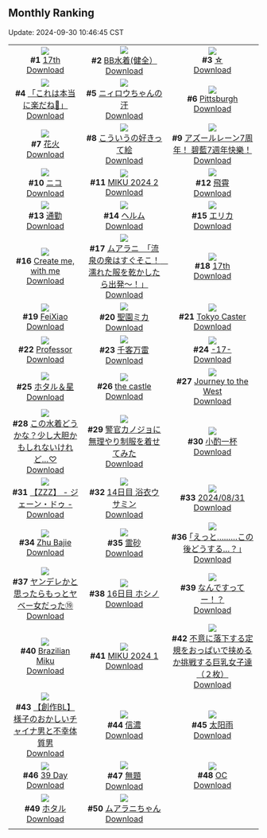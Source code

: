 ## Monthly Ranking
Update: 2024-09-30 10:46:45 CST

|      |      |      |
| :----: | :----: | :----: |
| ![](https://i.pixiv.re/c/240x480/img-master/img/2024/09/01/00/01/15/122018635_p0_master1200.jpg)<br>**#1** [17th](https://www.pixiv.net/artworks/122018635)<br>[Download](https://i.pixiv.re/img-original/img/2024/09/01/00/01/15/122018635_p0.png) | ![](https://i.pixiv.re/c/240x480/img-master/img/2024/09/01/15/01/24/122037926_p0_master1200.jpg)<br>**#2** [BB水着(健全）](https://www.pixiv.net/artworks/122037926)<br>[Download](https://i.pixiv.re/img-original/img/2024/09/01/15/01/24/122037926_p0.jpg) | ![](https://i.pixiv.re/c/240x480/img-master/img/2024/09/01/01/16/11/122022100_p0_master1200.jpg)<br>**#3** [☆](https://www.pixiv.net/artworks/122022100)<br>[Download](https://i.pixiv.re/img-original/img/2024/09/01/01/16/11/122022100_p0.jpg) |
| ![](https://i.pixiv.re/c/240x480/img-master/img/2024/09/01/15/59/45/122039463_p0_master1200.jpg)<br>**#4** [「これは本当に楽だね🎵」](https://www.pixiv.net/artworks/122039463)<br>[Download](https://i.pixiv.re/img-original/img/2024/09/01/15/59/45/122039463_p0.png) | ![](https://i.pixiv.re/c/240x480/img-master/img/2024/09/01/00/41/36/122020868_p0_master1200.jpg)<br>**#5** [ニィロウちゃんの汗](https://www.pixiv.net/artworks/122020868)<br>[Download](https://i.pixiv.re/img-original/img/2024/09/01/00/41/36/122020868_p0.jpg) | ![](https://i.pixiv.re/c/240x480/img-master/img/2024/09/01/16/22/02/122040176_p0_master1200.jpg)<br>**#6** [Pittsburgh](https://www.pixiv.net/artworks/122040176)<br>[Download](https://i.pixiv.re/img-original/img/2024/09/01/16/22/02/122040176_p0.png) |
| ![](https://i.pixiv.re/c/240x480/img-master/img/2024/09/03/11/12/20/122023173_p0_master1200.jpg)<br>**#7** [花火](https://www.pixiv.net/artworks/122023173)<br>[Download](https://i.pixiv.re/img-original/img/2024/09/03/11/12/20/122023173_p0.png) | ![](https://i.pixiv.re/c/240x480/img-master/img/2024/09/01/00/11/42/122019488_p0_master1200.jpg)<br>**#8** [こういうの好きって絵](https://www.pixiv.net/artworks/122019488)<br>[Download](https://i.pixiv.re/img-original/img/2024/09/01/00/11/42/122019488_p0.jpg) | ![](https://i.pixiv.re/c/240x480/img-master/img/2024/09/01/00/12/39/122019537_p0_master1200.jpg)<br>**#9** [アズールレーン7周年！ 碧藍7週年快樂！](https://www.pixiv.net/artworks/122019537)<br>[Download](https://i.pixiv.re/img-original/img/2024/09/01/00/12/39/122019537_p0.jpg) |
| ![](https://i.pixiv.re/c/240x480/img-master/img/2024/09/01/19/08/16/122045467_p0_master1200.jpg)<br>**#10** [ニコ](https://www.pixiv.net/artworks/122045467)<br>[Download](https://i.pixiv.re/img-original/img/2024/09/01/19/08/16/122045467_p0.jpg) | ![](https://i.pixiv.re/c/240x480/img-master/img/2024/09/01/00/03/06/122018832_p0_master1200.jpg)<br>**#11** [MIKU 2024 2](https://www.pixiv.net/artworks/122018832)<br>[Download](https://i.pixiv.re/img-original/img/2024/09/01/00/03/06/122018832_p0.jpg) | ![](https://i.pixiv.re/c/240x480/img-master/img/2024/09/01/18/05/08/122043359_p0_master1200.jpg)<br>**#12** [飛霄](https://www.pixiv.net/artworks/122043359)<br>[Download](https://i.pixiv.re/img-original/img/2024/09/01/18/05/08/122043359_p0.jpg) |
| ![](https://i.pixiv.re/c/240x480/img-master/img/2024/09/01/21/00/19/122049719_p0_master1200.jpg)<br>**#13** [通勤](https://www.pixiv.net/artworks/122049719)<br>[Download](https://i.pixiv.re/img-original/img/2024/09/01/21/00/19/122049719_p0.jpg) | ![](https://i.pixiv.re/c/240x480/img-master/img/2024/09/01/00/03/12/122018843_p0_master1200.jpg)<br>**#14** [ヘルム](https://www.pixiv.net/artworks/122018843)<br>[Download](https://i.pixiv.re/img-original/img/2024/09/01/00/03/12/122018843_p0.jpg) | ![](https://i.pixiv.re/c/240x480/img-master/img/2024/09/01/14/11/55/122036631_p0_master1200.jpg)<br>**#15** [エリカ](https://www.pixiv.net/artworks/122036631)<br>[Download](https://i.pixiv.re/img-original/img/2024/09/01/14/11/55/122036631_p0.jpg) |
| ![](https://i.pixiv.re/c/240x480/img-master/img/2024/08/30/03/32/20/121955436_p0_master1200.jpg)<br>**#16** [Create me, with me](https://www.pixiv.net/artworks/121955436)<br>[Download](https://i.pixiv.re/img-original/img/2024/08/30/03/32/20/121955436_p0.png) | ![](https://i.pixiv.re/c/240x480/img-master/img/2024/09/01/08/00/08/122028645_p0_master1200.jpg)<br>**#17** [ムアラニ　「流泉の衆はすぐそこ！　濡れた服を乾かしたら出発～！」](https://www.pixiv.net/artworks/122028645)<br>[Download](https://i.pixiv.re/img-original/img/2024/09/01/08/00/08/122028645_p0.jpg) | ![](https://i.pixiv.re/c/240x480/img-master/img/2024/09/01/00/03/20/122018859_p0_master1200.jpg)<br>**#18** [17th](https://www.pixiv.net/artworks/122018859)<br>[Download](https://i.pixiv.re/img-original/img/2024/09/01/00/03/20/122018859_p0.jpg) |
| ![](https://i.pixiv.re/c/240x480/img-master/img/2024/08/31/21/05/40/122010738_p0_master1200.jpg)<br>**#19** [FeiXiao](https://www.pixiv.net/artworks/122010738)<br>[Download](https://i.pixiv.re/img-original/img/2024/08/31/21/05/40/122010738_p0.png) | ![](https://i.pixiv.re/c/240x480/img-master/img/2024/09/02/00/01/05/122057928_p0_master1200.jpg)<br>**#20** [聖園ミカ](https://www.pixiv.net/artworks/122057928)<br>[Download](https://i.pixiv.re/img-original/img/2024/09/02/00/01/05/122057928_p0.jpg) | ![](https://i.pixiv.re/c/240x480/img-master/img/2024/08/31/21/31/53/122011890_p0_master1200.jpg)<br>**#21** [Tokyo Caster](https://www.pixiv.net/artworks/122011890)<br>[Download](https://i.pixiv.re/img-original/img/2024/08/31/21/31/53/122011890_p0.jpg) |
| ![](https://i.pixiv.re/c/240x480/img-master/img/2024/09/01/20/33/28/122048646_p0_master1200.jpg)<br>**#22** [Professor](https://www.pixiv.net/artworks/122048646)<br>[Download](https://i.pixiv.re/img-original/img/2024/09/01/20/33/28/122048646_p0.png) | ![](https://i.pixiv.re/c/240x480/img-master/img/2024/08/31/00/02/27/121980605_p0_master1200.jpg)<br>**#23** [千客万雷](https://www.pixiv.net/artworks/121980605)<br>[Download](https://i.pixiv.re/img-original/img/2024/08/31/00/02/27/121980605_p0.jpg) | ![](https://i.pixiv.re/c/240x480/img-master/img/2024/09/01/16/43/11/122040751_p0_master1200.jpg)<br>**#24** [-17-](https://www.pixiv.net/artworks/122040751)<br>[Download](https://i.pixiv.re/img-original/img/2024/09/01/16/43/11/122040751_p0.jpg) |
| ![](https://i.pixiv.re/c/240x480/img-master/img/2024/08/30/00/00/25/121950464_p0_master1200.jpg)<br>**#25** [ホタル＆星](https://www.pixiv.net/artworks/121950464)<br>[Download](https://i.pixiv.re/img-original/img/2024/08/30/00/00/25/121950464_p0.jpg) | ![](https://i.pixiv.re/c/240x480/img-master/img/2024/09/01/05/53/58/122026848_p0_master1200.jpg)<br>**#26** [the castle](https://www.pixiv.net/artworks/122026848)<br>[Download](https://i.pixiv.re/img-original/img/2024/09/01/05/53/58/122026848_p0.jpg) | ![](https://i.pixiv.re/c/240x480/img-master/img/2024/09/01/01/43/18/122022888_p0_master1200.jpg)<br>**#27** [Journey to the West](https://www.pixiv.net/artworks/122022888)<br>[Download](https://i.pixiv.re/img-original/img/2024/09/01/01/43/18/122022888_p0.jpg) |
| ![](https://i.pixiv.re/c/240x480/img-master/img/2024/09/01/18/00/23/122043095_p0_master1200.jpg)<br>**#28** [この水着どうかな？少し大胆かもしれないけれど…♡](https://www.pixiv.net/artworks/122043095)<br>[Download](https://i.pixiv.re/img-original/img/2024/09/01/18/00/23/122043095_p0.jpg) | ![](https://i.pixiv.re/c/240x480/img-master/img/2024/09/01/20/21/05/122048142_p0_master1200.jpg)<br>**#29** [警官カノジョに無理やり制服を着せてみた](https://www.pixiv.net/artworks/122048142)<br>[Download](https://i.pixiv.re/img-original/img/2024/09/01/20/21/05/122048142_p0.jpg) | ![](https://i.pixiv.re/c/240x480/img-master/img/2024/08/31/21/33/05/122011962_p0_master1200.jpg)<br>**#30** [小酌一杯](https://www.pixiv.net/artworks/122011962)<br>[Download](https://i.pixiv.re/img-original/img/2024/08/31/21/33/05/122011962_p0.jpg) |
| ![](https://i.pixiv.re/c/240x480/img-master/img/2024/08/31/10/49/05/121992970_p0_master1200.jpg)<br>**#31** [【ZZZ】 - ジェーン・ドゥ -](https://www.pixiv.net/artworks/121992970)<br>[Download](https://i.pixiv.re/img-original/img/2024/08/31/10/49/05/121992970_p0.png) | ![](https://i.pixiv.re/c/240x480/img-master/img/2024/09/01/00/00/48/122018561_p0_master1200.jpg)<br>**#32** [14日目 浴衣ウサミン](https://www.pixiv.net/artworks/122018561)<br>[Download](https://i.pixiv.re/img-original/img/2024/09/01/00/00/48/122018561_p0.png) | ![](https://i.pixiv.re/c/240x480/img-master/img/2024/08/31/00/06/44/121981001_p0_master1200.jpg)<br>**#33** [2024/08/31](https://www.pixiv.net/artworks/121981001)<br>[Download](https://i.pixiv.re/img-original/img/2024/08/31/00/06/44/121981001_p0.jpg) |
| ![](https://i.pixiv.re/c/240x480/img-master/img/2024/08/31/14/55/29/121998866_p0_master1200.jpg)<br>**#34** [Zhu Bajie](https://www.pixiv.net/artworks/121998866)<br>[Download](https://i.pixiv.re/img-original/img/2024/08/31/14/55/29/121998866_p0.jpg) | ![](https://i.pixiv.re/c/240x480/img-master/img/2024/08/30/00/00/27/121950469_p0_master1200.jpg)<br>**#35** [霊砂](https://www.pixiv.net/artworks/121950469)<br>[Download](https://i.pixiv.re/img-original/img/2024/08/30/00/00/27/121950469_p0.png) | ![](https://i.pixiv.re/c/240x480/img-master/img/2024/09/02/17/13/46/122074873_p0_master1200.jpg)<br>**#36** [｢えっと………この後どうする…？｣](https://www.pixiv.net/artworks/122074873)<br>[Download](https://i.pixiv.re/img-original/img/2024/09/02/17/13/46/122074873_p0.jpg) |
| ![](https://i.pixiv.re/c/240x480/img-master/img/2024/09/01/00/05/21/122019011_p0_master1200.jpg)<br>**#37** [ヤンデレかと思ったらもっとヤベー女だった⑲](https://www.pixiv.net/artworks/122019011)<br>[Download](https://i.pixiv.re/img-original/img/2024/09/01/00/05/21/122019011_p0.png) | ![](https://i.pixiv.re/c/240x480/img-master/img/2024/09/03/00/00/46/122087402_p0_master1200.jpg)<br>**#38** [16日目 ホシノ](https://www.pixiv.net/artworks/122087402)<br>[Download](https://i.pixiv.re/img-original/img/2024/09/03/00/00/46/122087402_p0.png) | ![](https://i.pixiv.re/c/240x480/img-master/img/2024/09/01/00/00/51/122018570_p0_master1200.jpg)<br>**#39** [なんですってー！？](https://www.pixiv.net/artworks/122018570)<br>[Download](https://i.pixiv.re/img-original/img/2024/09/01/00/00/51/122018570_p0.png) |
| ![](https://i.pixiv.re/c/240x480/img-master/img/2024/09/02/21/10/33/122081414_p0_master1200.jpg)<br>**#40** [Brazilian Miku](https://www.pixiv.net/artworks/122081414)<br>[Download](https://i.pixiv.re/img-original/img/2024/09/02/21/10/33/122081414_p0.png) | ![](https://i.pixiv.re/c/240x480/img-master/img/2024/08/31/00/03/02/121980680_p0_master1200.jpg)<br>**#41** [MIKU 2024 1](https://www.pixiv.net/artworks/121980680)<br>[Download](https://i.pixiv.re/img-original/img/2024/08/31/00/03/02/121980680_p0.png) | ![](https://i.pixiv.re/c/240x480/img-master/img/2024/08/31/19/11/17/122006269_p0_master1200.jpg)<br>**#42** [不意に落下する定規をおっぱいで挟めるか挑戦する巨乳女子達（２枚）](https://www.pixiv.net/artworks/122006269)<br>[Download](https://i.pixiv.re/img-original/img/2024/08/31/19/11/17/122006269_p0.jpg) |
| ![](https://i.pixiv.re/c/240x480/img-master/img/2024/09/01/17/13/29/122041622_p0_master1200.jpg)<br>**#43** [【創作BL】様子のおかしいチャイナ男と不幸体質男](https://www.pixiv.net/artworks/122041622)<br>[Download](https://i.pixiv.re/img-original/img/2024/09/01/17/13/29/122041622_p0.jpg) | ![](https://i.pixiv.re/c/240x480/img-master/img/2024/09/03/19/10/35/122106284_p0_master1200.jpg)<br>**#44** [信濃](https://www.pixiv.net/artworks/122106284)<br>[Download](https://i.pixiv.re/img-original/img/2024/09/03/19/10/35/122106284_p0.jpg) | ![](https://i.pixiv.re/c/240x480/img-master/img/2024/09/01/21/55/56/122052170_p0_master1200.jpg)<br>**#45** [太阳雨](https://www.pixiv.net/artworks/122052170)<br>[Download](https://i.pixiv.re/img-original/img/2024/09/01/21/55/56/122052170_p0.jpg) |
| ![](https://i.pixiv.re/c/240x480/img-master/img/2024/08/31/03/09/18/121986241_p0_master1200.jpg)<br>**#46** [39 Day](https://www.pixiv.net/artworks/121986241)<br>[Download](https://i.pixiv.re/img-original/img/2024/08/31/03/09/18/121986241_p0.jpg) | ![](https://i.pixiv.re/c/240x480/img-master/img/2024/09/01/16/00/48/122039545_p0_master1200.jpg)<br>**#47** [無題](https://www.pixiv.net/artworks/122039545)<br>[Download](https://i.pixiv.re/img-original/img/2024/09/01/16/00/48/122039545_p0.png) | ![](https://i.pixiv.re/c/240x480/img-master/img/2024/09/01/01/21/30/122022275_p0_master1200.jpg)<br>**#48** [OC](https://www.pixiv.net/artworks/122022275)<br>[Download](https://i.pixiv.re/img-original/img/2024/09/01/01/21/30/122022275_p0.png) |
| ![](https://i.pixiv.re/c/240x480/img-master/img/2024/09/02/15/25/25/122073015_p0_master1200.jpg)<br>**#49** [ホタル](https://www.pixiv.net/artworks/122073015)<br>[Download](https://i.pixiv.re/img-original/img/2024/09/02/15/25/25/122073015_p0.jpg) | ![](https://i.pixiv.re/c/240x480/img-master/img/2024/08/30/19/39/47/121971196_p0_master1200.jpg)<br>**#50** [ムアラニちゃん](https://www.pixiv.net/artworks/121971196)<br>[Download](https://i.pixiv.re/img-original/img/2024/08/30/19/39/47/121971196_p0.jpg) |
|      |
